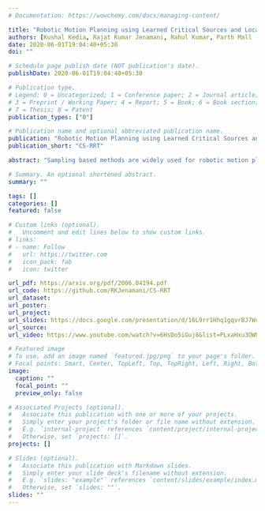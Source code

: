 ```yaml
---
# Documentation: https://wowchemy.com/docs/managing-content/

title: "Robotic Motion Planning using Learned Critical Sources and Local Sampling"
authors: [Kushal Kedia, Rajat Kumar Jenamani, Rahul Kumar, Parth Mall - MLPC Workshop at ICRA 2020]
date: 2020-06-01T19:04:40+05:30
doi: ""

# Schedule page publish date (NOT publication's date).
publishDate: 2020-06-01T19:04:40+05:30

# Publication type.
# Legend: 0 = Uncategorized; 1 = Conference paper; 2 = Journal article;
# 3 = Preprint / Working Paper; 4 = Report; 5 = Book; 6 = Book section;
# 7 = Thesis; 8 = Patent
publication_types: ["0"]

# Publication name and optional abbreviated publication name.
publication: "Robotic Motion Planning using Learned Critical Sources and Local Sampling"
publication_short: "CS-RRT"

abstract: "Sampling based methods are widely used for robotic motion planning. Traditionally, these samples are drawn from probabilistic or deterministic distributions to cover the state space uniformly. Despite being probabilistically complete, they fail to find a feasible path in a reasonable amount of time in constrained environments where it is essential to go through narrow passages (bottleneck regions). Current state of the art techniques train a learning model (learner) to predict samples selectively on these bottleneck regions. However, these algorithms depend completely on samples generated by this learner to navigate through the bottleneck regions. As the complexity of the planning problem increases, the amount of data and time required to make this learner robust to fine variations in the structure of the workspace becomes computationally intractable. In this work, we present (1) an efficient and robust method to use a learner to locate the bottleneck regions and (2) two algorithms that use local sampling methods to leverage the location of these bottleneck regions for efficient motion planning while maintaining probabilistic completeness."

# Summary. An optional shortened abstract.
summary: ""

tags: []
categories: []
featured: false

# Custom links (optional).
#   Uncomment and edit lines below to show custom links.
# links:
# - name: Follow
#   url: https://twitter.com
#   icon_pack: fab
#   icon: twitter

url_pdf: https://arxiv.org/pdf/2006.04194.pdf
url_code: https://github.com/RKJenamani/CS-RRT
url_dataset:
url_poster:
url_project:
url_slides: https://docs.google.com/presentation/d/16L9rr1Hhq1gqvrBJ7WcBEhlO0YKxwb0q/edit#slide=id.g876fe6ba8d_0_83
url_source:
url_video: https://www.youtube.com/watch?v=6HsDo5iGuj8&list=PLxaHxu3OWUZFy7coQwiZfYrK1XGJfwHUf&index=4&t=0s

# Featured image
# To use, add an image named `featured.jpg/png` to your page's folder. 
# Focal points: Smart, Center, TopLeft, Top, TopRight, Left, Right, BottomLeft, Bottom, BottomRight.
image:
  caption: ""
  focal_point: ""
  preview_only: false

# Associated Projects (optional).
#   Associate this publication with one or more of your projects.
#   Simply enter your project's folder or file name without extension.
#   E.g. `internal-project` references `content/project/internal-project/index.md`.
#   Otherwise, set `projects: []`.
projects: []

# Slides (optional).
#   Associate this publication with Markdown slides.
#   Simply enter your slide deck's filename without extension.
#   E.g. `slides: "example"` references `content/slides/example/index.md`.
#   Otherwise, set `slides: ""`.
slides: ""
---
```

